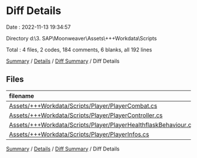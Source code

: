 # Diff Details

Date : 2022-11-13 19:34:57

Directory d:\\3. SAP\\Moonweaver\\Assets\\+++Workdata\\Scripts

Total : 4 files,  2 codes, 184 comments, 6 blanks, all 192 lines

[Summary](results.md) / [Details](details.md) / [Diff Summary](diff.md) / Diff Details

## Files
| filename | language | code | comment | blank | total |
| :--- | :--- | ---: | ---: | ---: | ---: |
| [Assets/+++Workdata/Scripts/Player/PlayerCombat.cs](/Assets/+++Workdata/Scripts/Player/PlayerCombat.cs) | C# | -1 | 52 | 4 | 55 |
| [Assets/+++Workdata/Scripts/Player/PlayerController.cs](/Assets/+++Workdata/Scripts/Player/PlayerController.cs) | C# | 0 | 69 | 1 | 70 |
| [Assets/+++Workdata/Scripts/Player/PlayerHealthflaskBehaviour.cs](/Assets/+++Workdata/Scripts/Player/PlayerHealthflaskBehaviour.cs) | C# | 0 | 26 | 1 | 27 |
| [Assets/+++Workdata/Scripts/Player/PlayerInfos.cs](/Assets/+++Workdata/Scripts/Player/PlayerInfos.cs) | C# | 3 | 37 | 0 | 40 |

[Summary](results.md) / [Details](details.md) / [Diff Summary](diff.md) / Diff Details